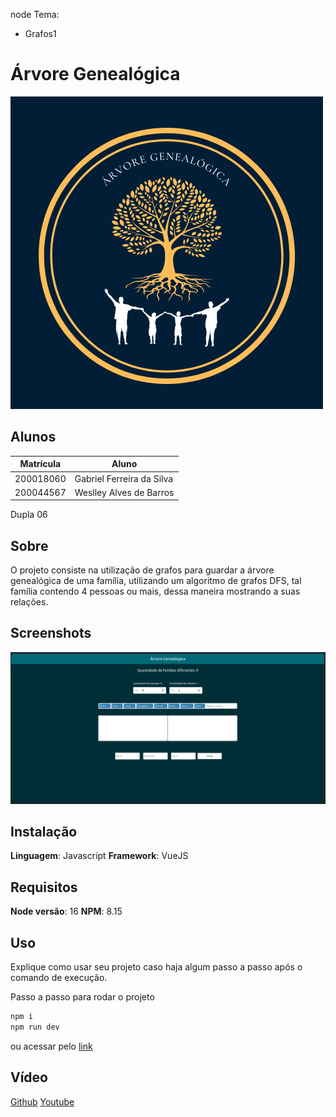 node Tema:

- Grafos1

# Árvore Genealógica

<img src="src/assets/logo.png" alt="Logo do Projeto" />

## Alunos

| Matrícula | Aluno                     |
| ---------- | ------------------------- |
| 200018060  | Gabriel Ferreira da Silva |
| 200044567  | Weslley Alves de Barros   |

Dupla 06

## Sobre

O projeto consiste na utilização de grafos para guardar a árvore genealógica de uma família, utilizando um algoritmo de grafos DFS, tal família contendo 4 pessoas ou mais, dessa maneira mostrando a suas relações.

## Screenshots

<img src="public/palg.png" alt="Imagem do site" />

## Instalação

**Linguagem**: Javascript
**Framework**: VueJS

## Requisitos

**Node versão**: 16
**NPM**: 8.15
  
## Uso

Explique como usar seu projeto caso haja algum passo a passo após o comando de execução.

Passo a passo para rodar o projeto

```bash
npm i
npm run dev
```

ou acessar pelo [link](https://projeto-de-algoritmos.github.io/Grafos1_arvore_genealogica/)

## Vídeo

[Github](https://github.com/projeto-de-algoritmos/Grafos1_arvore_genealogica/tree/main/assets)
[Youtube](https://youtu.be/LunipKV8I60) 
